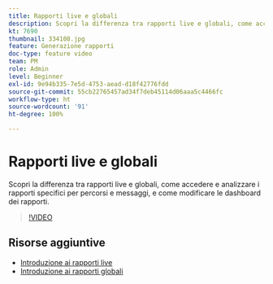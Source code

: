 ```yaml
---
title: Rapporti live e globali
description: Scopri la differenza tra rapporti live e globali, come accedere e analizzare i rapporti specifici per percorsi e messaggi, e come modificare le dashboard dei rapporti.
kt: 7690
thumbnail: 334108.jpg
feature: Generazione rapporti
doc-type: feature video
team: PM
role: Admin
level: Beginner
exl-id: 9e94b335-7e5d-4753-aead-d18f42776fdd
source-git-commit: 55cb22765457ad34f7deb45114d06aaa5c4466fc
workflow-type: ht
source-wordcount: '91'
ht-degree: 100%

---
```


# Rapporti live e globali

Scopri la differenza tra rapporti live e globali, come accedere e analizzare i rapporti specifici per percorsi e messaggi, e come modificare le dashboard dei rapporti.  

>[!VIDEO](https://video.tv.adobe.com/v/334108?quality=12)

## Risorse aggiuntive

* [Introduzione ai rapporti live](https://experienceleague.adobe.com/docs/journey-optimizer/using/reporting/live-report/live-report.html?lang=it)
* [Introduzione ai rapporti globali](https://experienceleague.adobe.com/docs/journey-optimizer/using/reporting/global-report/global-report.html?lang=it)
